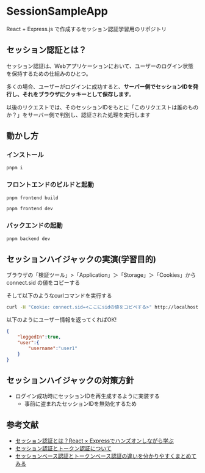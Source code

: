 # SessionSampleApp
React + Express.js で作成するセッション認証学習用のリポジトリ

## セッション認証とは？

セッション認証は、Webアプリケーションにおいて、ユーザーのログイン状態を保持するための仕組みのひとつ。

多くの場合、ユーザーがログインに成功すると、**サーバー側でセッションIDを発行し、それをブラウザにクッキーとして保存します**。

以後のリクエストでは、そのセッションIDをもとに「このリクエストは誰のものか？」をサーバー側で判別し、認証された処理を実行します

## 動かし方

### インストール

```bash
pnpm i
```

### フロントエンドのビルドと起動

```Bash
pnpm frontend build
```

```bash
pnpm frontend dev
```

### バックエンドの起動

```bash
pnpm backend dev
```

## セッションハイジャックの実演(学習目的)

ブラウザの「検証ツール」>「Application」＞「Storage」＞「Cookies」から connect.sid の値をコピーする

そして以下のようなcurlコマンドを実行する

```bash
curl -H "Cookie: connect.sid=<ここにsidの値をコピペする>" http://localhost:4000/me
```

以下のようにユーザー情報を返ってくればOK!

```json
{
    "loggedIn":true,
    "user":{
        "username":"user1"
    }
}
```


## セッションハイジャックの対策方針

- ログイン成功時にセッションIDを再生成するように実装する
    - 事前に盗まれたセッションIDを無効化するため

## 参考文献
- [セッション認証とは？React × Expressでハンズオンしながら学ぶ](https://qiita.com/t_maki/items/c70148bf2f66415ddb91)
- [セッション認証とトークン認証について](https://zenn.dev/oreilly_ota/articles/31d66fab5c184e)
- [セッションベース認証とトークンベース認証の違いを分かりやすくまとめてみる](https://zenn.dev/tanaka_takeru/articles/3fe82159a045f7)